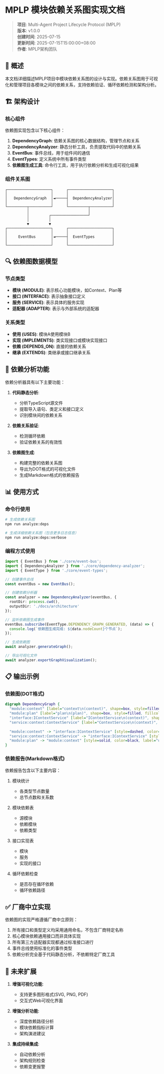 # MPLP 模块依赖关系图实现文档

> **项目**: Multi-Agent Project Lifecycle Protocol (MPLP)  
> **版本**: v1.0.0  
> **创建时间**: 2025-07-15  
> **更新时间**: 2025-07-15T15:00:00+08:00  
> **作者**: MPLP架构团队

## 📖 概述

本文档详细描述MPLP项目中模块依赖关系图的设计与实现。依赖关系图用于可视化和管理项目各模块之间的依赖关系，支持依赖验证、循环依赖检测和架构分析。

## 🏗️ 架构设计

### 核心组件

依赖图实现包含以下核心组件：

1. **DependencyGraph**: 依赖关系图的核心数据结构，管理节点和关系
2. **DependencyAnalyzer**: 静态分析工具，负责提取代码中的依赖关系
3. **EventBus**: 事件总线，用于组件间的通信
4. **EventTypes**: 定义系统中所有事件类型
5. **依赖图生成工具**: 命令行工具，用于执行依赖分析和生成可视化结果

### 组件关系图

```
┌────────────────────┐      ┌────────────────────┐
│                    │      │                    │
│   DependencyGraph  │◄─────┤  DependencyAnalyzer│
│                    │      │                    │
└─────────┬──────────┘      └─────────┬──────────┘
          │                           │
          │         ┌─────────────────┘
          │         │
          ▼         ▼
┌────────────────────┐      ┌────────────────────┐
│                    │      │                    │
│     EventBus       │◄─────┤  EventTypes        │
│                    │      │                    │
└────────────────────┘      └────────────────────┘
```

## 🔍 依赖图数据模型

### 节点类型

- **模块 (MODULE)**: 表示核心功能模块，如Context、Plan等
- **接口 (INTERFACE)**: 表示抽象接口定义
- **服务 (SERVICE)**: 表示具体的服务实现
- **适配器 (ADAPTER)**: 表示与外部系统的适配器

### 关系类型

- **使用 (USES)**: 模块A使用模块B
- **实现 (IMPLEMENTS)**: 类实现接口或模块实现接口
- **依赖 (DEPENDS_ON)**: 直接的依赖关系
- **继承 (EXTENDS)**: 类继承或接口继承关系

## 🔧 依赖分析功能

依赖分析器具有以下主要功能：

1. **代码静态分析**:
   - 分析TypeScript源文件
   - 提取导入语句、类定义和接口定义
   - 识别模块间的依赖关系

2. **依赖关系验证**:
   - 检测循环依赖
   - 验证依赖关系的有效性

3. **依赖图生成**:
   - 构建完整的依赖关系图
   - 导出为DOT格式的可视化文件
   - 生成Markdown格式的依赖报告

## 📊 使用方式

### 命令行使用

```bash
# 生成依赖关系图
npm run analyze:deps

# 生成详细依赖关系图（包含更多日志信息）
npm run analyze:deps:verbose
```

### 编程方式使用

```typescript
import { EventBus } from './core/event-bus';
import { DependencyAnalyzer } from './core/dependency-analyzer';
import { EventType } from './core/event-types';

// 创建事件总线
const eventBus = new EventBus();

// 创建依赖分析器
const analyzer = new DependencyAnalyzer(eventBus, {
  rootDir: process.cwd(),
  outputDir: './docs/architecture'
});

// 监听依赖图生成事件
eventBus.subscribe(EventType.DEPENDENCY_GRAPH_GENERATED, (data) => {
  console.log(`依赖图生成完成: ${data.nodeCount}个节点`);
});

// 生成依赖图
await analyzer.generateGraph();

// 导出可视化文件
await analyzer.exportGraphVisualization();
```

## 📋 输出示例

### 依赖图(DOT格式)

```dot
digraph DependencyGraph {
  "module:context" [label="context\n(context)", shape=box, style=filled, fillcolor=lightblue];
  "module:plan" [label="plan\n(plan)", shape=box, style=filled, fillcolor=lightblue];
  "interface:IContextService" [label="IContextService\n(context)", shape=ellipse, style=filled, fillcolor=lightgreen];
  "service:context:ContextService" [label="ContextService\n(context)", shape=box, style=filled, fillcolor=lightyellow];
  
  "module:context" -> "interface:IContextService" [style=dashed, color=blue, label="implements"];
  "service:context:ContextService" -> "interface:IContextService" [style=dashed, color=blue, label="implements"];
  "module:plan" -> "module:context" [style=solid, color=black, label="uses"];
}
```

### 依赖报告(Markdown格式)

依赖报告包含以下主要内容：

1. 模块统计
   - 各类型节点数量
   - 总节点数和关系数

2. 模块依赖表
   - 源模块
   - 依赖模块
   - 依赖类型

3. 接口实现表
   - 模块
   - 服务
   - 实现的接口

4. 循环依赖检查
   - 是否存在循环依赖
   - 循环依赖路径

## ✅ 厂商中立实现

依赖图的实现严格遵循厂商中立原则：

1. 所有接口和类型定义均采用通用命名，不包含厂商特定名称
2. 核心模块依赖通用接口而非具体实现
3. 所有第三方适配器实现都通过标准接口进行
4. 事件总线使用标准化的事件类型
5. 依赖分析完全基于代码静态分析，不依赖特定厂商工具

## 🚀 未来扩展

1. **增强可视化功能**:
   - 支持更多图形格式(SVG, PNG, PDF)
   - 交互式Web可视化界面

2. **增强分析功能**:
   - 深度依赖路径分析
   - 模块依赖指标计算
   - 架构演进建议

3. **集成持续集成**:
   - 自动依赖分析
   - 架构规则检查
   - 依赖变更报警 